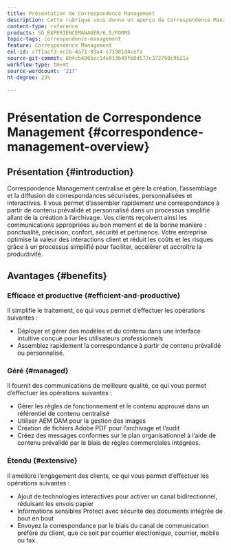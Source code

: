 ```yaml
---
title: Présentation de Correspondence Management
description: Cette rubrique vous donne un aperçu de Correspondence Management.
content-type: reference
products: SG_EXPERIENCEMANAGER/6.5/FORMS
topic-tags: correspondence-management
feature: Correspondence Management
exl-id: c7f1acf3-ec2b-4a71-83a4-c71981d4cefa
source-git-commit: 8b4cb4065ec14e813b49fb0d577c372790c9b21a
workflow-type: tm+mt
source-wordcount: '217'
ht-degree: 23%

---
```


# Présentation de Correspondence Management {#correspondence-management-overview}

## Présentation {#introduction}

Correspondence Management centralise et gère la création, l’assemblage et la diffusion de correspondances sécurisées, personnalisées et interactives. Il vous permet d’assembler rapidement une correspondance à partir de contenu prévalidé et personnalisé dans un processus simplifié allant de la création à l’archivage. Vos clients reçoivent ainsi les communications appropriées au bon moment et de la bonne manière : ponctualité, précision, confort, sécurité et pertinence. Votre entreprise optimise la valeur des interactions client et réduit les coûts et les risques grâce à un processus simplifié pour faciliter, accélérer et accroître la productivité.

## Avantages {#benefits}

### Efficace et productive {#efficient-and-productive}

Il simplifie le traitement, ce qui vous permet d’effectuer les opérations suivantes :

* Déployer et gérer des modèles et du contenu dans une interface intuitive conçue pour les utilisateurs professionnels
* Assemblez rapidement la correspondance à partir de contenu prévalidé ou personnalisé.

### Géré {#managed}

Il fournit des communications de meilleure qualité, ce qui vous permet d’effectuer les opérations suivantes :

* Gérer les règles de fonctionnement et le contenu approuvé dans un référentiel de contenu centralisé
* Utiliser AEM DAM pour la gestion des images
* Création de fichiers Adobe PDF pour l’archivage et l’audit
* Créez des messages conformes sur le plan organisationnel à l’aide de contenu prévalidé par le biais de règles commerciales intégrées.

### Étendu {#extensive}

Il améliore l’engagement des clients, ce qui vous permet d’effectuer les opérations suivantes :

* Ajout de technologies interactives pour activer un canal bidirectionnel, réduisant les envois papier
* Informations sensibles Protect avec sécurité des documents intégrée de bout en bout
* Envoyez la correspondance par le biais du canal de communication préféré du client, que ce soit par courrier électronique, courrier, mobile ou fax.
